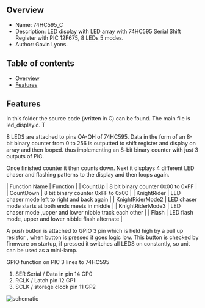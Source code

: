
Overview
--------------------------------------------
* Name: 74HC595_C
* Description: LED display with LED array with 74HC595 Serial Shift 
  Register with PIC 12F675, 8 LEDs 5 modes.
* Author: Gavin Lyons.

Table of contents
---------------------------

  * [Overview](#overview)
  * [Features](#features)

Features
----------------------

In this folder the source code (written in C) can be found.
The main file is led_display.c. T

8 LEDS are attached to pins QA-QH of 74HC595. Data in the form of 
an 8-bit binary counter from 0 to 256 is outputted to shift register
and display on array and then looped. thus implementing an 8-bit 
binary counter with just 3 outputs of PIC. 

Once finished counter it then counts down.
Next it displays 4 different LED chaser and flashing patterns to the display
and then loops again. 

| Function Name | Function |
| CountUp | 8 bit binary counter 0x00 to 0xFF | 
| CountDown | 8 bit binary counter 0xFF to 0x00 | 
| KnightRider | LED chaser mode left to right and back again | 
|  KnightRiderMode2 | LED chaser mode starts at both ends meets in middle | 
|  KnightRiderMode3 | LED chaser mode ,upper and lower nibble track each other  | 
|  Flash | LED flash mode, upper and lower nibble flash alternate | 

A push button is attached to GPIO 3 pin   which is held 
high by a pull up resistor , when button is pressed it goes logic low.
This button is checked by firmware on startup, if pressed it switches all LEDS
on constantly, so unit can be used as a mini-lamp.

GPIO function on PIC 3 lines to 74HC595

1. SER Serial / Data in pin 14   GP0
2. RCLK / Latch pin 12  GP1
3. SCLK / storage clock pin 11  GP2

![schematic ](https://github.com/gavinlyonsrepo/pic_12F675_projects/blob/master/images/shift.png)
